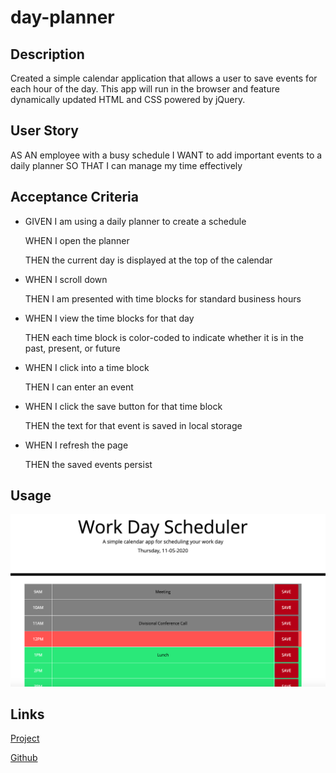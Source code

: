 # day-planner

## Description

Created a simple calendar application that allows a user to save events for each hour of the day. This app will run in the browser and feature dynamically updated HTML and CSS powered by jQuery. 

## User Story 
AS AN employee with a busy schedule
I WANT to add important events to a daily planner
SO THAT I can manage my time effectively

## Acceptance Criteria 
-  GIVEN I am using a daily planner to create a schedule

    WHEN I open the planner

    THEN the current day is displayed at the top of the calendar  

- WHEN I scroll down

    THEN I am presented with time blocks for standard 
business hours


- WHEN I view the time blocks for that day

    THEN each time block is color-coded to indicate 
whether it is in the past, present, or future


- WHEN I click into a time block

    THEN I can enter an event



- WHEN I click the save button for that time block

    THEN the text for that event is saved in local storage


- WHEN I refresh the page

    THEN the saved events persist

## Usage

![Work Day Scheduler](img-1.png)

## Links

[Project](https://katnguyenn.github.io/day-planner/index.html)

[Github](https://github.com/katnguyenn/day-planner)
